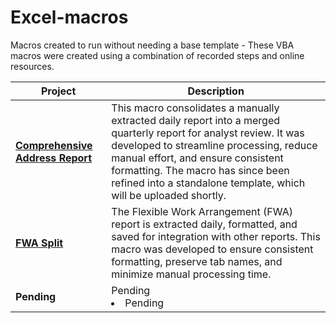 # Excel-macros
Macros created to run without needing a base template - These VBA macros were created using a combination of recorded steps and online resources.

| Project                 | Description                                                                                                                                                    |
|------------------------|----------------------------------------------------------------------------------------------------------------------------------------------------------------|
| **[Comprehensive Address Report](https://github.com/ADeabenderfer/Excel-macros/blob/main/ComprehensiveAddressReport.vba)**    | This macro consolidates a manually extracted daily report into a merged quarterly report for analyst review. It was developed to streamline processing, reduce manual effort, and ensure consistent formatting. The macro has since been refined into a standalone template, which will be uploaded shortly. |
| **[FWA Split](https://github.com/ADeabenderfer/Excel-macros/blob/main/FWA%20Split.vba)**            | The Flexible Work Arrangement (FWA) report is extracted daily, formatted, and saved for integration with other reports. This macro was developed to ensure consistent formatting, preserve tab names, and minimize manual processing time. |
| **Pending** | Pending </li><li>Pending</li></ul> |

